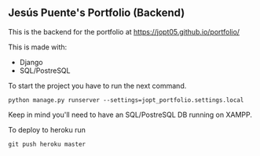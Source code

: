 ## Jesús Puente's Portfolio (Backend)

This is the backend for the portfolio at https://jopt05.github.io/portfolio/

This is made with:

- Django
- SQL/PostreSQL

To start the project you have to run the next command.

    python manage.py runserver --settings=jopt_portfolio.settings.local

Keep in mind you'll need to have an SQL/PostreSQL DB running on XAMPP.

To deploy to heroku run

    git push heroku master

